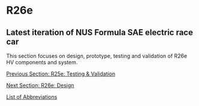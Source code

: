 # R26e

## Latest iteration of NUS Formula SAE electric race car
This section focuses on design, prototype, testing and validation of R26e HV components and system.  

[Previous Section: R25e: Testing & Validation](#)

[Next Section: R26e: Design](#)  

[List of Abbreviations](list-of-abbrev.md)
